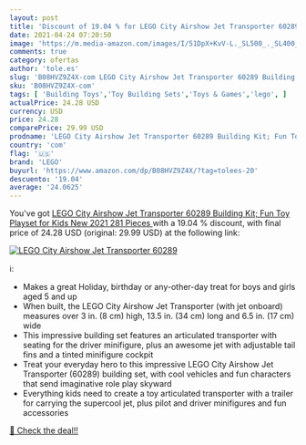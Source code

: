 ```yaml
---
layout: post
title: 'Discount of 19.04 % for LEGO City Airshow Jet Transporter 60289 '
date: 2021-04-24 07:20:50
image: 'https://m.media-amazon.com/images/I/51DpX+KvV-L._SL500_._SL400_.jpg'
comments: true
category: ofertas
author: 'tole.es'
slug: 'B08HVZ9Z4X-com LEGO City Airshow Jet Transporter 60289 Building Kit; Fun...'
sku: 'B08HVZ9Z4X-com'
tags: [ 'Building Toys','Toy Building Sets','Toys & Games','lego', ]
actualPrice: 24.28 USD
currency: USD
price: 24.28
comparePrice: 29.99 USD
prodname: 'LEGO City Airshow Jet Transporter 60289 Building Kit; Fun Toy Playset for Kids  New 2021  281 Pieces '
country: 'com'
flag: '🇺🇸'
brand: 'LEGO'
buyurl: 'https://www.amazon.com/dp/B08HVZ9Z4X/?tag=tolees-20'
descuento: '19.04'
average: '24.0625'
---
```


You've got [LEGO City Airshow Jet Transporter 60289 Building Kit; Fun Toy Playset for Kids  New 2021  281 Pieces ](https://www.amazon.com/dp/B08HVZ9Z4X/?tag=tolees-20) with a  19.04 % discount, with final price of 24.28 USD (original: 29.99 USD) at the following link:

[![LEGO City Airshow Jet Transporter 60289 ](https://m.media-amazon.com/images/I/51DpX+KvV-L._SL500_._SL400_.jpg)](https://www.amazon.com/dp/B08HVZ9Z4X/?tag=tolees-20)

ℹ️:

- Makes a great Holiday, birthday or any-other-day treat for boys and girls aged 5 and up
- When built, the LEGO City Airshow Jet Transporter (with jet onboard) measures over 3 in. (8 cm) high, 13.5 in. (34 cm) long and 6.5 in. (17 cm) wide
- This impressive building set features an articulated transporter with seating for the driver minifigure, plus an awesome jet with adjustable tail fins and a tinted minifigure cockpit
- Treat your everyday hero to this impressive LEGO City Airshow Jet Transporter (60289) building set, with cool vehicles and fun characters that send imaginative role play skyward
- Everything kids need to create a toy articulated transporter with a trailer for carrying the supercool jet, plus pilot and driver minifigures and fun accessories

[🛒 Check the deal!!](https://www.amazon.com/dp/B08HVZ9Z4X/?tag=tolees-20)
